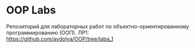 # OOP Labs 
Репозиторий для лабораторных работ по объектно-ориентированному программированию (ООП).
ЛР1: https://github.com/avdolya/OOP/tree/laba_1